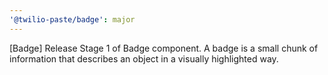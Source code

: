 ```yaml
---
'@twilio-paste/badge': major
---
```


[Badge] Release Stage 1 of Badge component. A badge is a small chunk of information that describes an object in a visually highlighted way.
